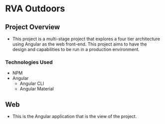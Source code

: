 # RVA Outdoors

## Project Overview

- This project is a multi-stage project that explores a four tier architecture using Angular as the web front-end. This project aims to have the design and capabilities to be run in a production environment.

### Technologies Used

- NPM
- Angular
  - Angular CLI
  - Angular Material

## Web

- This is the Angular application that is the view of the project.
